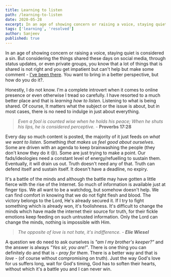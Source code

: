 ```yaml
---
title: Learning to listen
path: /learning-to-listen
date: 2020-05-28
excerpt: In an age of showing concern or raising a voice, staying quiet is considered as sin...
tags: ['learning', 'resolved']
author: Sanjeev
published: true
---
```


<!-- ![background](./images/listening.jpg)
<small>Photo by <a href="https://unsplash.com/@adigold1?utm_source=unsplash&utm_medium=referral&utm_content=creditCopyText">Adi Goldstein</a> on <a href="https://unsplash.com/s/photos/argument?utm_source=unsplash&utm_medium=referral&utm_content=creditCopyText">Unsplash</a></small> -->

<!-- > We all know the verse "to him who knows to do good and does not do it, to him it is sin". -->

In an age of showing concern or raising a voice, staying quiet is considered a sin. But considering the things shared these days on social media, through status updates, or even private groups, you know that a lot of things that is shared is not right and you get impatient but can't help but make some comment - <a href="/watch-your-thoughts">I've been there</a>. You want to bring in a better perspective, but how do you do it?.

Honestly, I do not know. I'm a complete introvert when it comes to online presence or even otherwise I tread so carefully. I have resorted to a much better place and that is _learning how to listen_. Listening to what is being shared. Of course, It matters what the subject or the issue is about, but in most cases, there is no need to indulge in just about everything.

> _Even a fool is counted wise when he holds his peace;
When he shuts his lips, he is considered perceptive._ - **Proverbs 17:28**

Every day so much content is posted, the majority of it just feeds on _what we want to listen_. Something _that makes us feel good about ourselves_. Some are driven with an agenda to keep brainwashing the people (they don't know they do it 😢). Some are just trying to make a point. Our fads/ideologies need a constant level of energy/refuelling to sustain them. Eventually, it will drain us out. Truth doesn't need any of that. Truth can defend itself and sustain itself. It doesn't have a deadline, no expiry.

It's a battle of the minds and although the battle may have gotten a little fierce with the rise of the Internet. So much of information is available just at finger tips. We all want to be a watchdog, but somehow doesn't help. We can find comfort in knowing that we do not fight flesh and blood. The victory belongs to the Lord, He's already secured it. If I try to fight something which is already won, it's foolishness. It's difficult to change the minds which have made the internet their source for truth, for their fickle emotions keep feeding on such untrusted information. Only the Lord can change the minds, nothing is impossible with Him.

> _The opposite of love is not hate, it's indifference. - **Elie Wiesel**_

A question we do need to ask ourselves is _"am I my brother's keeper?"_ and the answer is always _"Yes sir, you are!"_. There is one thing you can definitely do and that is - _pray for them_. There is a better way and that is _love_ - (of course without compromising on truth). Just the way God's love for us suffers long, wait for God's timing, God has to soften their hearts, without which it's a battle you and I can never win.
